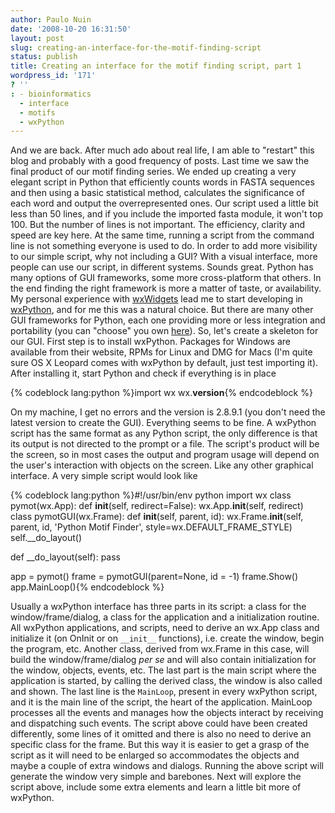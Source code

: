 ```yaml
---
author: Paulo Nuin
date: '2008-10-20 16:31:50'
layout: post
slug: creating-an-interface-for-the-motif-finding-script
status: publish
title: Creating an interface for the motif finding script, part 1
wordpress_id: '171'
? ''
: - bioinformatics
  - interface
  - motifs
  - wxPython
---
```


And we are back. After much ado about real life, I am able to "restart"
this blog and probably with a good frequency of posts. Last time we saw
the final product of our motif finding series. We ended up creating a
very elegant script in Python that efficiently counts words in FASTA
sequences and then using a basic statistical method, calculates the
significance of each word and output the overrepresented ones. Our
script used a little bit less than 50 lines, and if you include the
imported fasta module, it won't top 100. But the number of lines is not
important. The efficiency, clarity and speed are key here. At the same
time, running a script from the command line is not something everyone
is used to do. In order to add more visibility to our simple script, why
not including a GUI? With a visual interface, more people can use our
script, in different systems. Sounds great. Python has many options of
GUI frameworks, some more cross-platform that others. In the end finding
the right framework is more a matter of taste, or availability. My
personal experience with [wxWidgets](http://www.wxwidgets.org) lead me
to start developing in [wxPython](http://www.wxpython.org), and for me
this was a natural choice. But there are many other GUI frameworks for
Python, each one providing more or less integration and portability (you
can "choose" you own [here](http://www.awaretek.com/toolkits.html)). So,
let's create a skeleton for our GUI. First step is to install wxPython.
Packages for Windows are available from their website, RPMs for Linux
and DMG for Macs (I'm quite sure OS X Leopard comes with wxPython by
default, just test importing it). After installing it, start Python and
check if everything is in place 

{% codeblock lang:python %}import wx
wx.__version__{% endcodeblock %} 

On my machine, I get no errors and the
version is 2.8.9.1 (you don't need the latest version to create the
GUI). Everything seems to be fine. A wxPython script has the same format
as any Python script, the only difference is that its output is not
directed to the prompt or a file. The script's product will be the
screen, so in most cases the output and program usage will depend on the
user's interaction with objects on the screen. Like any other graphical
interface. A very simple script would look like 


{% codeblock lang:python %}\#!/usr/bin/env python 
import wx 
class pymot(wx.App):
	def __init__(self, redirect=False): 
		wx.App.__init__(self, redirect) 
class pymotGUI(wx.Frame):
	def __init__(self, parent, id):
	wx.Frame.__init__(self, parent, id, 'Python Motif Finder', style=wx.DEFAULT_FRAME_STYLE) 
	self.__do_layout() 
	
def __do_layout(self): 
	pass 
		
app = pymot() 
frame = pymotGUI(parent=None, id = -1) 
frame.Show() 
app.MainLoop(){% endcodeblock %} 

Usually a wxPython
interface has three parts in its script: a class for the
window/frame/dialog, a class for the application and a initialization
routine. All wxPython applications, and scripts, need to derive an
wx.App class and initialize it (on OnInit or on `__init__` functions),
i.e. create the window, begin the program, etc. Another class, derived
from wx.Frame in this case, will build the window/frame/dialog *per se*
and will also contain initialization for the window, objects, events,
etc. The last part is the main script where the application is started,
by calling the derived class, the window is also called and shown. The
last line is the `MainLoop`, present in every wxPython script, and it is
the main line of the script, the heart of the application. MainLoop
processes all the events and manages how the objects interact by
receiving and dispatching such events. The script above could have been
created differently, some lines of it omitted and there is also no need
to derive an specific class for the frame. But this way it is easier to
get a grasp of the script as it will need to be enlarged so accommodates
the objects and maybe a couple of extra windows and dialogs. Running the
above script will generate the window 
very simple and barebones. Next will explore the script above, include
some extra elements and learn a little bit more of wxPython.